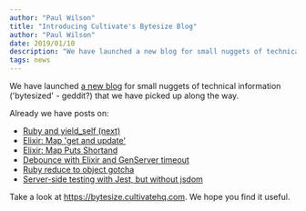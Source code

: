 ```yaml
---
author: "Paul Wilson"
title: "Introducing Cultivate's Bytesize Blog"
author: "Paul Wilson"
date: 2019/01/10
description: "We have launched a new blog for small nuggets of technical information ('bytesized' - geddit?)  that we have picked up along the way."
tags: news
---
```


We have launched [a new blog](https://bytesize.cultivatehq.com) for small nuggets of technical information ('bytesized' - geddit?)  that we have picked up along the way.

Already we have posts on:

* [Ruby and yield_self (next)](https://bytesize.cultivatehq.com/ruby/2018/12/17/first-bytesize-ruby-yield-self.html)
* [Elixir: Map 'get and update'](https://bytesize.cultivatehq.com/elixir/2018/12/17/map-get-and-update.html)
* [Elixir: Map Puts Shortand](https://bytesize.cultivatehq.com/elixir/2018/12/17/map-puts-shorthand.html)
* [Debounce with Elixir and GenServer timeout](https://bytesize.cultivatehq.com/elixir/otp/nerves/2019/01/03/debounce-with-elixir.html)
* [Ruby reduce to object gotcha](https://bytesize.cultivatehq.com/ruby/2019/01/03/ruby-reduce-to-object-gotcha.html)
* [Server-side testing with Jest, but without jsdom](https://bytesize.cultivatehq.com/javascript/testing/jest/2019/01/09/server-side-testing-with-jest-without-jsdom.html)

Take a look at https://bytesize.cultivatehq.com. We hope you find it useful.